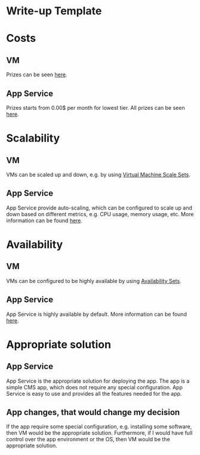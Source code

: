 # Write-up Template

# Costs
## VM
Prizes can be seen [here](https://azure.microsoft.com/en-us/pricing/details/virtual-machines/linux/#pricing).

## App Service
Prizes starts from 0.00$ per month for lowest tier. All prizes can be seen [here](https://azure.microsoft.com/en-us/pricing/details/app-service/windows/).

# Scalability
## VM
VMs can be scaled up and down, e.g. by using [Virtual Machine Scale Sets](https://docs.microsoft.com/en-us/azure/virtual-machine-scale-sets/overview).

## App Service
App Service provide auto-scaling, which can be configured to scale up and down based on different metrics, e.g. CPU usage, memory usage, etc. More information can be found [here](https://docs.microsoft.com/en-us/azure/app-service/manage-scale-up).

# Availability
## VM
VMs can be configured to be highly available by using [Availability Sets](https://docs.microsoft.com/en-us/azure/virtual-machines/windows/tutorial-availability-sets).
## App Service
App Service is highly available by default. More information can be found [here](https://docs.microsoft.com/en-us/azure/app-service/overview).

# Appropriate solution
## App Service
App Service is the appropriate solution for deploying the app. The app is a simple CMS app, which does not require any special configuration. App Service is easy to use and provides all the features needed for the app.

## App changes, that would change my decision
If the app require some special configuration, e.g. installing some software, then VM would be the appropriate solution. Furthermore, if I would have full control over the app environment or the OS, then VM would be the appropriate solution.